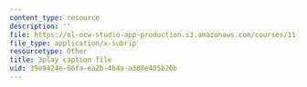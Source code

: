 ```yaml
---
content_type: resource
description: ''
file: https://ol-ocw-studio-app-production.s3.amazonaws.com/courses/11-384-malaysia-sustainable-cities-practicum-spring-2018/39e9424e66faea2b4b4aa308e405b20b_PfxuFD4ML9s.srt
file_type: application/x-subrip
resourcetype: Other
title: 3play caption file
uid: 39e9424e-66fa-ea2b-4b4a-a308e405b20b
---
```

